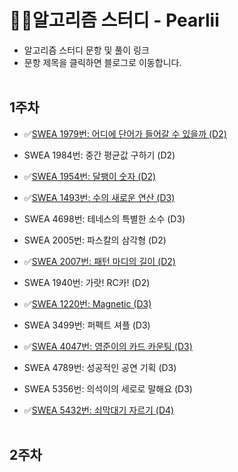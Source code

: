 # 🐱‍💻알고리즘 스터디 - Pearlii
- 알고리즘 스터디 문항 및 풀이 링크
- 문항 제목을 클릭하면 블로그로 이동합니다.
<br></br>

## 1주차
- ✅[SWEA 1979번: 어디에 단어가 들어갈 수 있을까 (D2)](https://pearliest.tistory.com/32)

- SWEA 1984번: 중간 평균값 구하기 (D2)
- ✅[SWEA 1954번: 달팽이 숫자 (D2)](https://pearliest.tistory.com/33)
- ✅[SWEA 1493번: 수의 새로운 연산 (D3)](https://pearliest.tistory.com/34)

- SWEA 4698번: 테네스의 특별한 소수 (D3)
- SWEA 2005번: 파스칼의 삼각형 (D2)
- ✅[SWEA 2007번: 패턴 마디의 길이 (D2)](https://pearliest.tistory.com/36)
- SWEA 1940번: 가랏! RC카! (D2)
- ✅[SWEA 1220번: Magnetic (D3)](https://pearliest.tistory.com/37)

- SWEA 3499번: 퍼펙트 셔플 (D3)
- ✅[SWEA 4047번: 영준이의 카드 카운팅 (D3)](https://pearliest.tistory.com/38)
- SWEA 4789번: 성공적인 공연 기획 (D3)
- SWEA 5356번: 의석이의 세로로 말해요 (D3)
- ✅[SWEA 5432번: 쇠막대기 자르기 (D4)](https://pearliest.tistory.com/39)
<br></br>

## 2주차